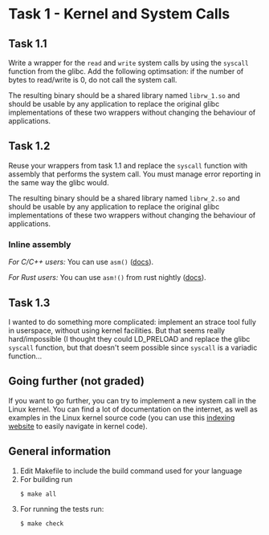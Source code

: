 # Task 1 - Kernel and System Calls

## Task 1.1

Write a wrapper for the `read` and `write` system calls by using the `syscall` function from the glibc. Add the following optimsation: if the number of bytes to read/write is 0, do not call the system call.

The resulting binary should be a shared library named `librw_1.so` and should be usable by any application to replace the original glibc implementations of these two wrappers without changing the behaviour of applications.

## Task 1.2

Reuse your wrappers from task 1.1 and replace the `syscall` function with assembly that performs the system call. You must manage error reporting in the same way the glibc would.

The resulting binary should be a shared library named `librw_2.so` and should be usable by any application to replace the original glibc implementations of these two wrappers without changing the behaviour of applications.

### Inline assembly
*For C/C++ users:* You can use `asm()` ([docs](https://gcc.gnu.org/onlinedocs/gcc/Using-Assembly-Language-with-C.html)).

*For Rust users:* You can use `asm!()` from rust nightly ([docs](https://doc.rust-lang.org/nightly/unstable-book/library-features/asm.html)).

## Task 1.3

I wanted to do something more complicated: implement an strace tool fully in userspace, without using kernel facilities. But that seems really hard/impossible (I thought they could LD_PRELOAD and replace the glibc `syscall` function, but that doesn't seem possible since `syscall` is a variadic function...

## Going further (not graded)

If you want to go further, you can try to implement a new system call in the Linux kernel. You can find a lot of documentation on the internet, as well as examples in the Linux kernel source code (you can use this [indexing website](https://elixir.bootlin.com/linux/latest/source) to easily navigate in kernel code).

## General information

1. Edit Makefile to include the build command used for your language
2. For building run 
   ```console
   $ make all
   ```
3. For running the tests run:
   ```console
   $ make check
   ```
